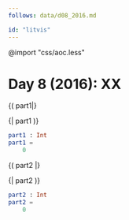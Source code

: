 ```yaml
---
follows: data/d08_2016.md

id: "litvis"
---
```


@import "css/aoc.less"

# Day 8 (2016): XX

{( part1|}

{| part1 )}

```elm {l r}
part1 : Int
part1 =
    0
```

{( part2 |}

{| part2 )}

```elm {l r}
part2 : Int
part2 =
    0
```
